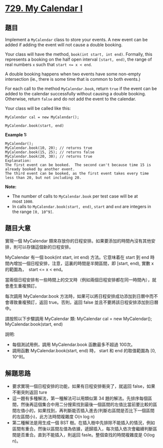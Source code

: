 # [729. My Calendar I](https://leetcode.com/problems/my-calendar-i/)


## 題目

Implement a `MyCalendar` class to store your events. A new event can be added if adding the event will not cause a double booking.

Your class will have the method, `book(int start, int end)`. Formally, this represents a booking on the half open interval `[start, end)`, the range of real numbers `x` such that `start <= x < end`.

A double booking happens when two events have some non-empty intersection (ie., there is some time that is common to both events.)

For each call to the method `MyCalendar.book`, return `true` if the event can be added to the calendar successfully without causing a double booking. Otherwise, return `false` and do not add the event to the calendar.

Your class will be called like this:

`MyCalendar cal = new MyCalendar();`

`MyCalendar.book(start, end)`

**Example 1:**

    MyCalendar();
    MyCalendar.book(10, 20); // returns true
    MyCalendar.book(15, 25); // returns false
    MyCalendar.book(20, 30); // returns true
    Explanation: 
    The first event can be booked.  The second can't because time 15 is already booked by another event.
    The third event can be booked, as the first event takes every time less than 20, but not including 20.

**Note:**

- The number of calls to `MyCalendar.book` per test case will be at most `1000`.
- In calls to `MyCalendar.book(start, end)`, `start` and `end` are integers in the range `[0, 10^9]`.



## 題目大意

實現一個 MyCalendar 類來存放你的日程安排。如果要添加的時間內沒有其他安排，則可以存儲這個新的日程安排。

MyCalendar 有一個 book(int start, int end) 方法。它意味着在 start 到 end 時間內增加一個日程安排，注意，這裏的時間是半開區間，即 [start, end), 實數 x 的範圍為，  start <= x < end。

當兩個日程安排有一些時間上的交叉時（例如兩個日程安排都在同一時間內），就會產生重複預訂。

每次調用 MyCalendar.book 方法時，如果可以將日程安排成功添加到日曆中而不會導致重複預訂，返回 true。否則，返回 false 並且不要將該日程安排添加到日曆中。

請按照以下步驟調用 MyCalendar 類: MyCalendar cal = new MyCalendar(); MyCalendar.book(start, end)

説明:

- 每個測試用例，調用 MyCalendar.book 函數最多不超過 100次。
- 調用函數 MyCalendar.book(start, end) 時， start 和 end 的取值範圍為 [0, 10^9]。


## 解題思路


- 要求實現一個日程安排的功能，如果有日程安排衝突了，就返回 false，如果不衝突則返回 ture
- 這一題有多種解法，第一種解法可以用類似第 34 題的解法。先排序每個區間，然後再這個集合中用二分搜索找到最後一個區間的左值比當前要比較的區間左值小的，如果找到，再判斷能否插入進去(判斷右區間是否比下一個區間的左區間小)，此方法時間複雜度 O(n log n)
- 第二種解法是用生成一個 BST 樹。在插入樹中先排除不能插入的情況，例如區間有重合。然後以區間左值為依據，遞歸插入，每次插入依次會繼續判斷區間是否重合。直到不能插入，則返回 fasle。整個查找的時間複雜度是 O(log n)。